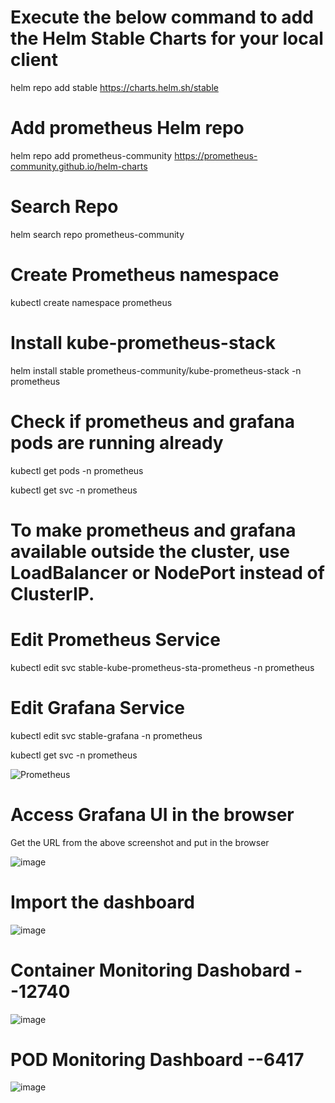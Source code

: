 # Execute the below command to add the Helm Stable Charts for your local client

helm repo add stable https://charts.helm.sh/stable



# Add prometheus Helm repo
helm repo add prometheus-community https://prometheus-community.github.io/helm-charts


# Search Repo
helm search repo prometheus-community

# Create Prometheus namespace
kubectl create namespace prometheus


# Install kube-prometheus-stack

helm install stable prometheus-community/kube-prometheus-stack -n prometheus



# Check if prometheus and grafana pods are running already
kubectl get pods -n prometheus


kubectl get svc -n prometheus



# To make prometheus and grafana available outside the cluster, use LoadBalancer or NodePort instead of ClusterIP.

# Edit Prometheus Service

kubectl edit svc stable-kube-prometheus-sta-prometheus -n prometheus



# Edit Grafana Service

kubectl edit svc stable-grafana -n prometheus


kubectl get svc -n prometheus


![Prometheus](https://github.com/KarthiCholan/KubernetesMonitoring/assets/108706606/038af60d-fca4-422e-8dfb-cfd0c4cf8111)



# Access Grafana UI in the browser

Get the URL from the above screenshot and put in the browser


![image](https://github.com/KarthiCholan/KubernetesMonitoring/assets/108706606/c05a919b-62ac-4697-b710-60ad44c7d63b)





# Import the dashboard




![image](https://github.com/KarthiCholan/KubernetesMonitoring/assets/108706606/02c71114-393d-4967-aa30-75bcc2417e6a)





# Container Monitoring Dashobard --12740 


![image](https://github.com/KarthiCholan/KubernetesMonitoring/assets/108706606/ac2c72cf-0e79-4f5e-9710-6c8671d25623)



# POD Monitoring Dashboard --6417


![image](https://github.com/KarthiCholan/KubernetesMonitoring/assets/108706606/ce46b32d-c99b-4ab9-8dd6-6797ecb40f29)


